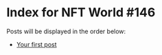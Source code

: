 # Index for NFT World #146
Posts will be displayed in the order below:

- [Your first post](./001-first.md)

